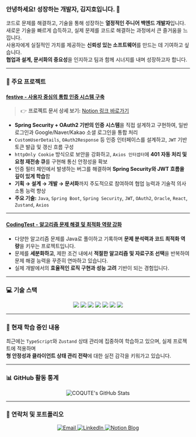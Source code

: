 ### 안녕하세요! 성장하는 개발자, 김지호입니다. 👋

코드로 문제를 해결하고, 기술을 통해 성장하는 **열정적인 주니어 백엔드 개발자**입니다.  
새로운 기술을 빠르게 습득하고, 실제 문제를 코드로 해결하는 과정에서 큰 즐거움을 느낍니다.  
사용자에게 실질적인 가치를 제공하는 **신뢰성 있는 소프트웨어**를 만드는 데 기여하고 싶습니다.  
**협업과 설계, 문서화의 중요성**을 인지하고 팀과 함께 시너지를 내며 성장하고자 합니다.

---

### 🚀 주요 프로젝트

#### [festive - 사용자 중심의 통합 인증 시스템 구축](https://github.com/KH-FinProject/festive)

> 👉 **프로젝트 문서 상세 보기:** [Notion 링크 바로가기](https://coqute.notion.site/Festive-20eb4a3a1fba8070a307c664cc34e3b2)

- **Spring Security + OAuth2 기반의 인증 시스템**을 직접 설계하고 구현하여, 일반 로그인과 Google/Naver/Kakao 소셜 로그인을 통합 처리
- `CustomUserDetails`, `OAuth2Response` 등 인증 인터페이스를 설계하고, `JWT` 기반 토큰 발급 및 갱신 흐름 구성
- `httpOnly Cookie` 방식으로 보안을 강화하고, `Axios 인터셉터`에 **401 자동 처리 및 요청 재전송 큐**를 구현해 통신 안정성을 확보
- 인증 필터 체인에서 발생하는 버그를 해결하며 **Spring Security와 JWT 흐름을 깊이 있게 학습**함
- **기획 → 설계 → 개발 → 문서화**까지 주도적으로 참여하여 협업 능력과 기술적 의사소통 능력 향상
- **주요 기술:** `Java`, `Spring Boot`, `Spring Security`, `JWT`, `OAuth2`, `Oracle`, `React`, `Zustand`, `Axios`

---

#### [CodingTest - 알고리즘 문제 해결 및 최적화 역량 강화](https://github.com/COQUTE/CodingTest)

- 다양한 알고리즘 문제를 Java로 풀이하고 기록하며 **문제 분석력과 코드 최적화 역량**을 키우는 프로젝트입니다.
- 문제를 **세분화하고**, 제한 조건 내에서 **적절한 알고리즘 및 자료구조 선택**을 반복하여 문제 해결 능력을 꾸준히 연마하고 있습니다.
- 실제 개발에서의 **효율적인 로직 구현과 성능 고려** 기반이 되는 경험입니다.

---

### 💻 기술 스택

<p align="center">
  <img src="https://img.shields.io/badge/Java-007396?style=for-the-badge&logo=java&logoColor=white" />
  <img src="https://img.shields.io/badge/Spring_Boot-6DB33F?style=for-the-badge&logo=spring-boot&logoColor=white" />
  <img src="https://img.shields.io/badge/Oracle-F80000?style=for-the-badge&logo=oracle&logoColor=white" />
  <img src="https://img.shields.io/badge/MySQL-4479A1?style=for-the-badge&logo=mysql&logoColor=white" />
  <img src="https://img.shields.io/badge/JavaScript-F7DF1E?style=for-the-badge&logo=javascript&logoColor=black" />
  <img src="https://img.shields.io/badge/React-61DAFB?style=for-the-badge&logo=react&logoColor=black" />
  <img src="https://img.shields.io/badge/Git-F05032?style=for-the-badge&logo=git&logoColor=white" />
</p>

---

### 🌱 현재 학습 중인 내용

최근에는 `TypeScript`와 `Zustand` 상태 관리에 집중하여 학습하고 있으며, 실제 프로젝트에 적용하며  
**형 안정성과 클라이언트 상태 관리 전략**에 대한 실전 감각을 키워가고 있습니다.

---

### 📊 GitHub 활동 통계

<p align="center">
  <img src="https://github-readme-stats.vercel.app/api?username=COQUTE&show_icons=true&theme=vue&rank_icon=github" alt="COQUTE's GitHub Stats">
</p>

---

### 🔗 연락처 및 포트폴리오

<p align="center">
  <a href="mailto:rlawlgh246@gmail.com">
    <img src="https://img.shields.io/badge/Email-D14836?style=for-the-badge&logo=gmail&logoColor=white" alt="Email">
  </a>
  <a href="https://www.linkedin.com/in/COQUTE">
    <img src="https://img.shields.io/badge/LinkedIn-0A66C2?style=for-the-badge&logo=linkedin&logoColor=white" alt="LinkedIn">
  </a>
  <a href="https://coqute.notion.site/KH-React-Spring-Java-195b4a3a1fba805980f2d2685bb63f79">
    <img src="https://img.shields.io/badge/Notion-000000?style=for-the-badge&logo=notion&logoColor=white" alt="Notion Blog">
  </a>
</p>
